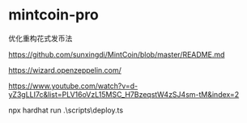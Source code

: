 # mintcoin-pro
优化重构花式发币法


https://github.com/sunxingdi/MintCoin/blob/master/README.md

https://wizard.openzeppelin.com/


https://www.youtube.com/watch?v=d-yZ3gLLI7c&list=PLV16oVzL15MSC_H7BzeqstW4zSJ4sm-tM&index=2


npx hardhat run .\scripts\deploy.ts